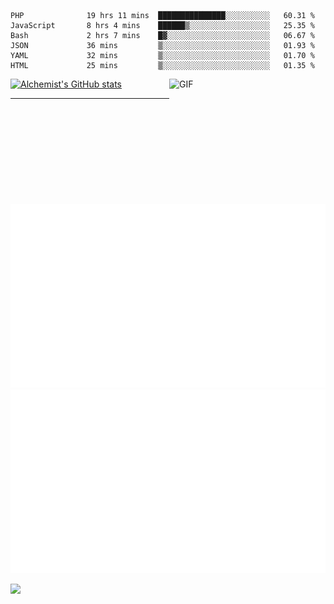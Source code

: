 <!--START_SECTION:waka-->

```text
PHP              19 hrs 11 mins  ███████████████░░░░░░░░░░   60.31 %
JavaScript       8 hrs 4 mins    ██████▒░░░░░░░░░░░░░░░░░░   25.35 %
Bash             2 hrs 7 mins    █▓░░░░░░░░░░░░░░░░░░░░░░░   06.67 %
JSON             36 mins         ▒░░░░░░░░░░░░░░░░░░░░░░░░   01.93 %
YAML             32 mins         ▒░░░░░░░░░░░░░░░░░░░░░░░░   01.70 %
HTML             25 mins         ▒░░░░░░░░░░░░░░░░░░░░░░░░   01.35 %
```

<!--END_SECTION:waka-->

[![Alchemist's GitHub stats](https://github-readme-stats.vercel.app/api?username=DrMaxis&show_icons=true&theme=outrun&count_private=true)](#)
<img align="right" alt="GIF" src="https://user-images.githubusercontent.com/5355808/139111924-210cc6fa-9fb1-4dac-929d-6324a5836a92.gif" width="250" height="200" />
<hr />

![](https://raw.githubusercontent.com/DrMaxis/github-stats-transparent/output/generated/overview.svg)
![](https://raw.githubusercontent.com/DrMaxis/github-stats-transparent/output/generated/languages.svg)

 
<a href="https://count.getloli.com/"><img src="https://count.getloli.com/get/@:maxis-the-alchemist?theme=rule34"></a>
<!-- https://count.getloli.com/get/@alchemist?theme=rule34 -->
<br>
